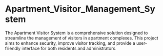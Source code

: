 # Apartment_Visitor_Management_System
The Apartment Visitor System is a comprehensive solution designed to streamline the management of visitors in apartment complexes. This project aims to enhance security, improve visitor tracking, and provide a user-friendly interface for both residents and administrators.
<br>
